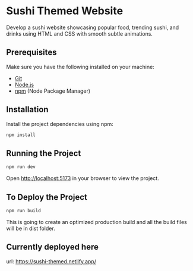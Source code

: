 # Sushi Themed Website

Develop a sushi website showcasing popular food, trending sushi, and drinks using HTML and CSS with smooth subtle animations.

## Prerequisites

Make sure you have the following installed on your machine:

- [Git](https://git-scm.com/)
- [Node.js](https://nodejs.org/en)
- [npm](https://www.npmjs.com/) (Node Package Manager)

## Installation

Install the project dependencies using npm:

```bash
npm install
```

## Running the Project

```bash
npm run dev
```

Open [http://localhost:5173](http://localhost:5173) in your browser to view the project.

## To Deploy the Project

```bash
npm run build
```

This is going to create an optimized production build and all the build files will be in dist folder.

## Currently deployed here

url: <https://sushi-themed.netlify.app/>
